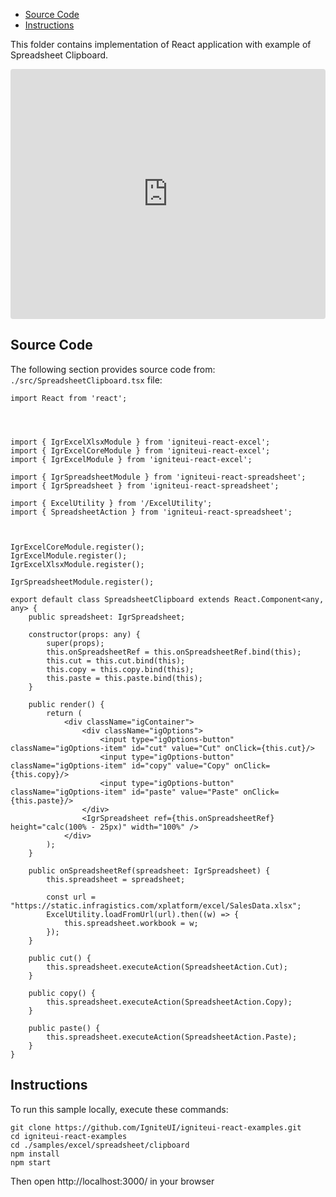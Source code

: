<!-- NOTE: do not change this file because it will be auto re-generated from template file: -->
<!-- https://github.com/IgniteUI/igniteui-react-examples/tree/master/sample-template-files/ReadMe.md -->

<!-- ## Table of Contents -->
<!-- - [Sample Preview](#Sample-Preview) -->
- [Source Code](#Source-Code)
- [Instructions](#Instructions)

This folder contains implementation of React application with example of Spreadsheet Clipboard.
<!-- in the Spreadsheet component -->
<!-- [Spreadsheet](https://infragistics.com/Reactsite/components/spreadsheet.html) -->

<html lang="en" xmlns="http://www.w3.org/1999/xhtml">
    <body>
        <!-- <a target="_blank" href="https://codesandbox.io/s/github/IgniteUI/igniteui-react-examples/tree/master/samples/excel/spreadsheet/clipboard?fontsize=14&hidenavigation=1&theme=dark&view=preview&file=/src/SpreadsheetClipboard.tsx" rel="noopener noreferrer">
            <img height="40px" style="border-radius: 0.5rem" alt="Edit on CodeSandbox" src="https://static.infragistics.com/xplatform/images/sandbox/edit.png"/>
        </a> -->
        <!-- <a target="_blank"
href="https://codesandbox.io/s/github/IgniteUI/igniteui-react-examples/tree/master/samples/maps/geo-map/binding-csv-points?fontsize=14&hidenavigation=1&theme=dark&view=preview">
            <img alt="Edit Sample" src="https://codesandbox.io/static/img/play-codesandbox.svg"/>
        </a> -->
        <!-- <a target="_blank" style="margin-left: 0.5rem"
href="https://codesandbox.io/embed/github/IgniteUI/igniteui-react-examples/tree/master/samples/excel/spreadsheet/clipboard?fontsize=14&hidenavigation=1&theme=dark&view=preview&file=/src/SpreadsheetClipboard.tsx">
            <img height="40px" style="border-radius: 5px" alt="View on CodeSandbox" src="https://static.infragistics.com/xplatform/images/sandbox/view.png"/>
        </a> -->
        <!-- <a target="_blank"
href="https://codesandbox.io/embed/github/IgniteUI/igniteui-react-examples/tree/master/samples/maps/geo-map/binding-csv-points?fontsize=14&hidenavigation=1&theme=dark&view=preview">
            <img alt="View on CodeSandbox" src="https://static.infragistics.com/xplatform/images/sandbox/view.png"/>
        </a>
https://codesandbox.io/embed/react-treemap-overview-rtb45
https://codesandbox.io/static/img/play-codesandbox.svg
https://codesandbox.io/embed/react-treemap-overview-rtb45?view=browser -->
    </body>
</html>

<!-- ## Sample Preview -->

<iframe
  src="https://codesandbox.io/embed/github/IgniteUI/igniteui-react-examples/tree/master/samples/excel/spreadsheet/clipboard?fontsize=14&hidenavigation=1&theme=dark&view=preview&file=/src/SpreadsheetClipboard.tsx"
  style="width:100%; height:400px; border:0; border-radius: 4px; overflow:hidden;"
  allow="accelerometer; ambient-light-sensor; camera; encrypted-media; geolocation; gyroscope; hid; microphone; midi; payment; usb; vr"
  sandbox="allow-forms allow-modals allow-popups allow-presentation allow-same-origin allow-scripts"
></iframe>

## Source Code

The following section provides source code from:
`./src/SpreadsheetClipboard.tsx` file:

```tsx
import React from 'react';




import { IgrExcelXlsxModule } from 'igniteui-react-excel';
import { IgrExcelCoreModule } from 'igniteui-react-excel';
import { IgrExcelModule } from 'igniteui-react-excel';

import { IgrSpreadsheetModule } from 'igniteui-react-spreadsheet';
import { IgrSpreadsheet } from 'igniteui-react-spreadsheet';

import { ExcelUtility } from '/ExcelUtility';
import { SpreadsheetAction } from 'igniteui-react-spreadsheet';



IgrExcelCoreModule.register();
IgrExcelModule.register();
IgrExcelXlsxModule.register();

IgrSpreadsheetModule.register();

export default class SpreadsheetClipboard extends React.Component<any, any> {
    public spreadsheet: IgrSpreadsheet;

    constructor(props: any) {
        super(props);
        this.onSpreadsheetRef = this.onSpreadsheetRef.bind(this);
        this.cut = this.cut.bind(this);
        this.copy = this.copy.bind(this);
        this.paste = this.paste.bind(this);
    }

    public render() {
        return (
            <div className="igContainer">
                <div className="igOptions">
                    <input type="igOptions-button" className="igOptions-item" id="cut" value="Cut" onClick={this.cut}/>
                    <input type="igOptions-button" className="igOptions-item" id="copy" value="Copy" onClick={this.copy}/>
                    <input type="igOptions-button" className="igOptions-item" id="paste" value="Paste" onClick={this.paste}/>
                </div>
                <IgrSpreadsheet ref={this.onSpreadsheetRef} height="calc(100% - 25px)" width="100%" />
            </div>
        );
    }

    public onSpreadsheetRef(spreadsheet: IgrSpreadsheet) {
        this.spreadsheet = spreadsheet;

        const url = "https://static.infragistics.com/xplatform/excel/SalesData.xlsx";
        ExcelUtility.loadFromUrl(url).then((w) => {
            this.spreadsheet.workbook = w;
        });
    }

    public cut() {
        this.spreadsheet.executeAction(SpreadsheetAction.Cut);
    }

    public copy() {
        this.spreadsheet.executeAction(SpreadsheetAction.Copy);
    }

    public paste() {
        this.spreadsheet.executeAction(SpreadsheetAction.Paste);
    }
}
```

## Instructions
To run this sample locally, execute these commands:

```
git clone https://github.com/IgniteUI/igniteui-react-examples.git
cd igniteui-react-examples
cd ./samples/excel/spreadsheet/clipboard
npm install
npm start

```

Then open http://localhost:3000/ in your browser

